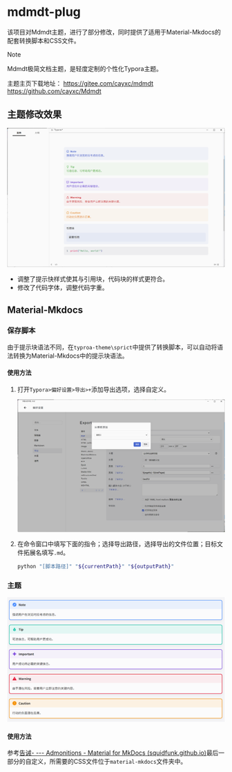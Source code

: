 # mdmdt-plug

该项目对Mdmdt主题，进行了部分修改，同时提供了适用于Material-Mkdocs的配套转换脚本和CSS文件。

> [!NOTE]
>
> Mdmdt极简文档主题，是轻度定制的个性化Typora主题。
>
> 主题主页下载地址：
> https://gitee.com/cayxc/mdmdt
> https://github.com/cayxc/Mdmdt

## 主题修改效果

![image-20240903160241936](./assets/image-20240903160241936.png)

- 调整了提示快样式使其与引用块，代码块的样式更符合。
- 修改了代码字体，调整代码字重。



## Material-Mkdocs

### 保存脚本

由于提示块语法不同，在`typroa-theme\sprict`中提供了转换脚本，可以自动将语法转换为Material-Mkdocs中的提示块语法。

#### 使用方法

1. 打开`Typora>偏好设置>导出>+`添加导出选项，选择自定义。

    ![image-20240903160717645](./assets/image-20240903160717645.png)

2. 在命令窗口中填写下面的指令；选择导出路径，选择导出的文件位置；目标文件拓展名填写`.md`。
    ```bash
    python "[脚本路径]" "${currentPath}" "${outputPath}"
    ```

### 主题

![image-20240903170443173](./assets/image-20240903170443173.png)

#### 使用方法

参考[告诫- --- Admonitions - Material for MkDocs (squidfunk.github.io)](https://squidfunk.github.io/mkdocs-material/reference/admonitions/)最后一部分的自定义，所需要的CSS文件位于`material-mkdocs`文件夹中。

